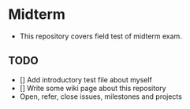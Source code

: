 Midterm
======
 * This repository covers field test of midterm exam.

## TODO

 * [] Add introductory test file about myself
 * [] Write some wiki page about this repository
 * Open, refer, close issues, milestones and projects
